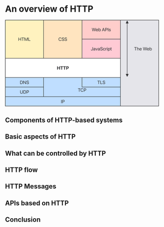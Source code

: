 # An overview of HTTP

<picture>
  <source media="(prefers-color-scheme: dark)" srcset="./overview/http-layers-dark.svg">
  <source media="(prefers-color-scheme: light)" srcset="./overview/http-layers-light.svg">
  <img alt="./http-layers" src="./overview/http-layers-light.svg">
</picture>

## Components of HTTP-based systems

## Basic aspects of HTTP

## What can be controlled by HTTP

## HTTP flow

## HTTP Messages

## APIs based on HTTP

## Conclusion

